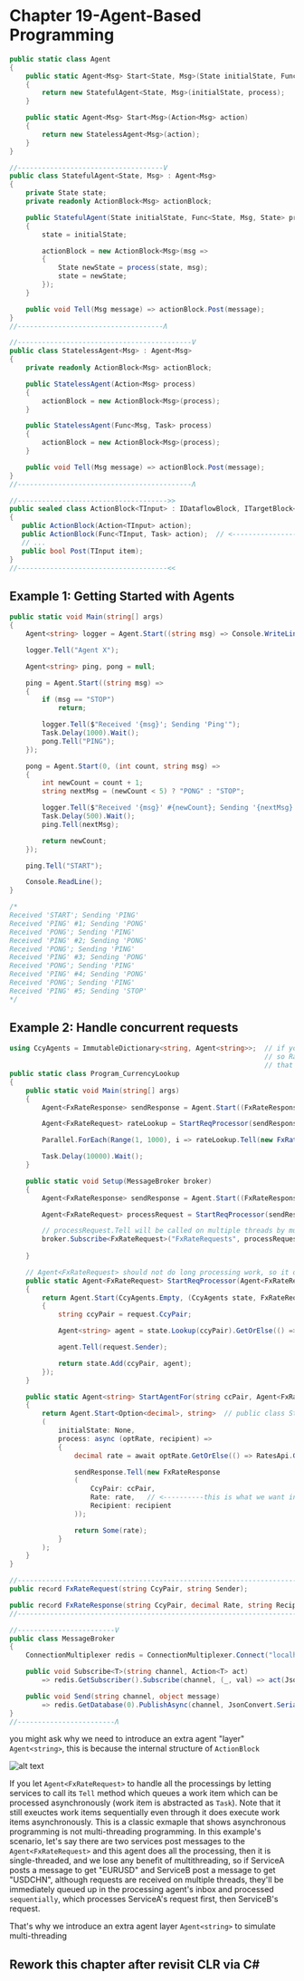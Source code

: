Chapter 19-Agent-Based Programming
=========================================

```C#
public static class Agent
{
    public static Agent<Msg> Start<State, Msg>(State initialState, Func<State, Msg, State> process)
    {
        return new StatefulAgent<State, Msg>(initialState, process);
    }

    public static Agent<Msg> Start<Msg>(Action<Msg> action)
    {
        return new StatelessAgent<Msg>(action);
    }
}

//------------------------------------V
public class StatefulAgent<State, Msg> : Agent<Msg>
{
    private State state;
    private readonly ActionBlock<Msg> actionBlock;

    public StatefulAgent(State initialState, Func<State, Msg, State> process)
    {
        state = initialState;

        actionBlock = new ActionBlock<Msg>(msg =>
        {
            State newState = process(state, msg);
            state = newState;
        });
    }

    public void Tell(Msg message) => actionBlock.Post(message);
}
//------------------------------------Ʌ

//-------------------------------------------V
public class StatelessAgent<Msg> : Agent<Msg>
{
    private readonly ActionBlock<Msg> actionBlock;

    public StatelessAgent(Action<Msg> process)
    {
        actionBlock = new ActionBlock<Msg>(process);
    }

    public StatelessAgent(Func<Msg, Task> process)
    {
        actionBlock = new ActionBlock<Msg>(process);
    }

    public void Tell(Msg message) => actionBlock.Post(message);
}
//-------------------------------------------Ʌ

//------------------------------------->>
public sealed class ActionBlock<TInput> : IDataflowBlock, ITargetBlock<TInput>
{
   public ActionBlock(Action<TInput> action);
   public ActionBlock(Func<TInput, Task> action);  // <----------------------used by StatefulAgent which await RatesApi.GetRateAsync
   // ...
   public bool Post(TInput item);
}
//-------------------------------------<<
```

## Example 1: Getting Started with Agents

```C#
public static void Main(string[] args)
{
    Agent<string> logger = Agent.Start((string msg) => Console.WriteLine(msg));

    logger.Tell("Agent X");

    Agent<string> ping, pong = null;

    ping = Agent.Start((string msg) =>
    {
        if (msg == "STOP")
            return;

        logger.Tell($"Received '{msg}'; Sending 'Ping'");
        Task.Delay(1000).Wait();
        pong.Tell("PING");
    });

    pong = Agent.Start(0, (int count, string msg) =>
    {
        int newCount = count + 1;
        string nextMsg = (newCount < 5) ? "PONG" : "STOP";

        logger.Tell($"Received '{msg}' #{newCount}; Sending '{nextMsg}'");
        Task.Delay(500).Wait();
        ping.Tell(nextMsg);

        return newCount;
    });

    ping.Tell("START");

    Console.ReadLine();
}

/*
Received 'START'; Sending 'PING'
Received 'PING' #1; Sending 'PONG'
Received 'PONG'; Sending 'PING'
Received 'PING' #2; Sending 'PONG'
Received 'PONG'; Sending 'PING'
Received 'PING' #3; Sending 'PONG'
Received 'PONG'; Sending 'PING'
Received 'PING' #4; Sending 'PONG'
Received 'PONG'; Sending 'PING'
Received 'PING' #5; Sending 'STOP'
*/
```

## Example 2: Handle concurrent requests

```C#
using CcyAgents = ImmutableDictionary<string, Agent<string>>;  // if you refer to Chapter 15: Rates = System.Collections.Immutable.ImmutableDictionary<string, decimal>
                                                               // so Rates is a cache, but if we had a different cache for every thread, that would be suboptimal.
                                                               // that's why we use agents to make a single global cache
public static class Program_CurrencyLookup
{
    public static void Main(string[] args)
    {
        Agent<FxRateResponse> sendResponse = Agent.Start((FxRateResponse res) => Console.WriteLine($"{res.CcyPair}: {res.Rate}"));

        Agent<FxRateRequest> rateLookup = StartReqProcessor(sendResponse);

        Parallel.ForEach(Range(1, 1000), i => rateLookup.Tell(new FxRateRequest(i % 2 == 0 ? "EURUSD" : "GBPUSD", i % 2 == 0 ? "ServiceA" : "ServiceB")));

        Task.Delay(10000).Wait();
    }

    public static void Setup(MessageBroker broker)
    {
        Agent<FxRateResponse> sendResponse = Agent.Start((FxRateResponse res) => broker.Send(res.Recipient, res));

        Agent<FxRateRequest> processRequest = StartReqProcessor(sendResponse);

        // processRequest.Tell will be called on multiple threads by multiple services who post message on this channel
        broker.Subscribe<FxRateRequest>("FxRateRequests", processRequest.Tell);  // when a request is received, pass it to the processing agent
                                                                                 // here we go from multithreaded to sequential
    }

    // Agent<FxRateRequest> should not do long processing work, so it doesn't have any `await` and it just posts message to Agent<string> agent which uses `await`
    public static Agent<FxRateRequest> StartReqProcessor(Agent<FxRateResponse> sendResponse)
    {
        return Agent.Start(CcyAgents.Empty, (CcyAgents state, FxRateRequest request) =>
        {
            string ccyPair = request.CcyPair;

            Agent<string> agent = state.Lookup(ccyPair).GetOrElse(() => StartAgentFor(ccyPair, sendResponse));

            agent.Tell(request.Sender);

            return state.Add(ccyPair, agent);
        });
    }

    public static Agent<string> StartAgentFor(string ccPair, Agent<FxRateResponse> sendResponse)
    {
        return Agent.Start<Option<decimal>, string>  // public class StatefulAgent<State, Msg> where State is Option<decimal>, Msg is string
        (
            initialState: None,
            process: async (optRate, recipient) =>
            {
                decimal rate = await optRate.GetOrElse(() => RatesApi.GetRateAsync(ccPair));

                sendResponse.Tell(new FxRateResponse
                (
                    CcyPair: ccPair,
                    Rate: rate,   // <----------this is what we want in response
                    Recipient: recipient
                ));

                return Some(rate);
            }
        );
    }
}

//--------------------------------------------------------------------------->>
public rec൦rd FxRateRequest(string CcyPair, string Sender);

public rec൦rd FxRateResponse(string CcyPair, decimal Rate, string Recipient);
//---------------------------------------------------------------------------<<

//------------------------V
public class MessageBroker
{
    ConnectionMultiplexer redis = ConnectionMultiplexer.Connect("localhost");

    public void Subscribe<T>(string channel, Action<T> act)
        => redis.GetSubscriber().Subscribe(channel, (_, val) => act(JsonConvert.DeserializeObject<T>(val)));

    public void Send(string channel, object message)
        => redis.GetDatabase(0).PublishAsync(channel, JsonConvert.SerializeObject(message));
}
//------------------------Ʌ
```

you might ask why we need to introduce an extra agent "layer" `Agent<string>`, this is because the internal structure of `ActionBlock`

![alt text](./zImages/z19-1.png "ActionBlock Internal")

If you let `Agent<FxRateRequest>` to handle all the processings by letting services to call its `Tell` method which queues a work item which can be processed asynchronously (work item is abstracted as `Task`). Note that it still exeuctes work items sequentially even through it does execute work items asynchronously. This is a classic exmaple that shows asynchronous programming is not multi-threading programming. In this example's scenario, let's say there are two services post messages to the `Agent<FxRateRequest>` and this agent does all the processing, then it is single-threaded, and we lose any benefit of multithreading, so if ServiceA posts a message to get "EURUSD" and ServiceB post a message to get "USDCHN", although requests are received on multiple threads, they'll be immediately queued up in the processing agent's inbox and processed `sequentially`, which processes ServiceA's request first, then ServiceB's request.

That's why we introduce an extra agent layer `Agent<string>` to simulate multi-threading


## Rework this chapter after revisit CLR via C#